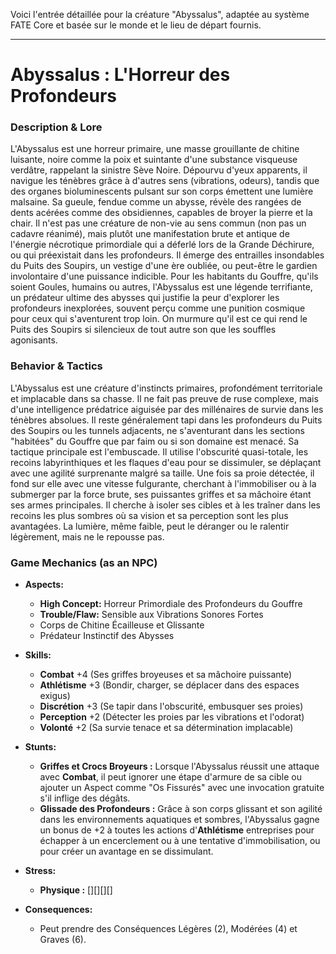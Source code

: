Voici l'entrée détaillée pour la créature "Abyssalus", adaptée au système FATE Core et basée sur le monde et le lieu de départ fournis.

---

# Abyssalus : L'Horreur des Profondeurs

### Description & Lore

L'Abyssalus est une horreur primaire, une masse grouillante de chitine luisante, noire comme la poix et suintante d'une substance visqueuse verdâtre, rappelant la sinistre Sève Noire. Dépourvu d'yeux apparents, il navigue les ténèbres grâce à d'autres sens (vibrations, odeurs), tandis que des organes bioluminescents pulsant sur son corps émettent une lumière malsaine. Sa gueule, fendue comme un abysse, révèle des rangées de dents acérées comme des obsidiennes, capables de broyer la pierre et la chair. Il n'est pas une créature de non-vie au sens commun (non pas un cadavre réanimé), mais plutôt une manifestation brute et antique de l'énergie nécrotique primordiale qui a déferlé lors de la Grande Déchirure, ou qui préexistait dans les profondeurs. Il émerge des entrailles insondables du Puits des Soupirs, un vestige d'une ère oubliée, ou peut-être le gardien involontaire d'une puissance indicible. Pour les habitants du Gouffre, qu'ils soient Goules, humains ou autres, l'Abyssalus est une légende terrifiante, un prédateur ultime des abysses qui justifie la peur d'explorer les profondeurs inexplorées, souvent perçu comme une punition cosmique pour ceux qui s'aventurent trop loin. On murmure qu'il est ce qui rend le Puits des Soupirs si silencieux de tout autre son que les souffles agonisants.

### Behavior & Tactics

L'Abyssalus est une créature d'instincts primaires, profondément territoriale et implacable dans sa chasse. Il ne fait pas preuve de ruse complexe, mais d'une intelligence prédatrice aiguisée par des millénaires de survie dans les ténèbres absolues. Il reste généralement tapi dans les profondeurs du Puits des Soupirs ou les tunnels adjacents, ne s'aventurant dans les sections "habitées" du Gouffre que par faim ou si son domaine est menacé. Sa tactique principale est l'embuscade. Il utilise l'obscurité quasi-totale, les recoins labyrinthiques et les flaques d'eau pour se dissimuler, se déplaçant avec une agilité surprenante malgré sa taille. Une fois sa proie détectée, il fond sur elle avec une vitesse fulgurante, cherchant à l'immobiliser ou à la submerger par la force brute, ses puissantes griffes et sa mâchoire étant ses armes principales. Il cherche à isoler ses cibles et à les traîner dans les recoins les plus sombres où sa vision et sa perception sont les plus avantagées. La lumière, même faible, peut le déranger ou le ralentir légèrement, mais ne le repousse pas.

### Game Mechanics (as an NPC)

*   **Aspects:**
    *   **High Concept:** Horreur Primordiale des Profondeurs du Gouffre
    *   **Trouble/Flaw:** Sensible aux Vibrations Sonores Fortes
    *   Corps de Chitine Écailleuse et Glissante
    *   Prédateur Instinctif des Abysses

*   **Skills:**
    *   **Combat** +4 (Ses griffes broyeuses et sa mâchoire puissante)
    *   **Athlétisme** +3 (Bondir, charger, se déplacer dans des espaces exigus)
    *   **Discrétion** +3 (Se tapir dans l'obscurité, embusquer ses proies)
    *   **Perception** +2 (Détecter les proies par les vibrations et l'odorat)
    *   **Volonté** +2 (Sa survie tenace et sa détermination implacable)

*   **Stunts:**
    *   **Griffes et Crocs Broyeurs :** Lorsque l'Abyssalus réussit une attaque avec **Combat**, il peut ignorer une étape d'armure de sa cible ou ajouter un Aspect comme "Os Fissurés" avec une invocation gratuite s'il inflige des dégâts.
    *   **Glissade des Profondeurs :** Grâce à son corps glissant et son agilité dans les environnements aquatiques et sombres, l'Abyssalus gagne un bonus de +2 à toutes les actions d'**Athlétisme** entreprises pour échapper à un encerclement ou à une tentative d'immobilisation, ou pour créer un avantage en se dissimulant.

*   **Stress:**
    *   **Physique :** [][][][]

*   **Consequences:**
    *   Peut prendre des Conséquences Légères (2), Modérées (4) et Graves (6).